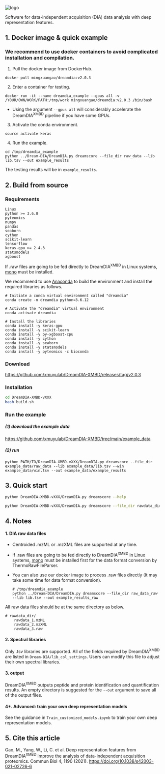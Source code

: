 ![logo](./figures/Dream-DIA.jpg)

Software for data-independent acquisition (DIA) data analysis with deep representation features.

## 1. Docker image & quick example

### We recommend to use docker containers to avoid complicated installation and compilation.

1. Pull the docker image from DockerHub.

```shell
docker pull mingxuangao/dreamdia:v2.0.3
```

2. Enter a container for testing.

```shell
docker run -it --name dreamdia_example --gpus all -v /YOUR/OWN/WORK/PATH:/tmp/work mingxuangao/dreamdia:v2.0.3 /bin/bash
```

* Using the argument `--gpus all` will considerably accelerate the DreamDIA<sup>XMBD</sup> pipeline if you have some GPUs. 

3. Activate the conda environment.

```shell
source activate keras
```

4. Run the example.

```shell
cd /tmp/dreamdia_example
python ../Dream-DIA/DreamDIA.py dreamscore --file_dir raw_data --lib lib.tsv --out example_results
```

The testing results will be in `example_results`.

## 2. Build from source

### Requirements

```
Linux
python >= 3.6.0
pyteomics
numpy
pandas
seaborn
cython
scikit-learn
tensorflow
keras-gpu >= 2.4.3
statsmodels
xgboost
```

If .raw files are going to be fed directly to DreamDIA<sup>XMBD</sup> in Linux systems, [mono](https://www.mono-project.com/download/stable/#download-lin) must be installed.

We recommend to use [Anaconda](https://www.anaconda.com/products/individual#Downloads) to build the environment and install the required libraries as follows.

```shell
# Initiate a conda virtual environment called "dreamdia"
conda create -n dreamdia python=3.6.12

# Activate the "dreamdia" virtual environment
conda activate dreamdia

# Install the libraries
conda install -y keras-gpu
conda install -y scikit-learn
conda install -y py-xgboost-cpu
conda install -y cython
conda install -y seaborn
conda install -y statsmodels
conda install -y pyteomics -c bioconda
```

### Download
https://github.com/xmuyulab/DreamDIA-XMBD/releases/tag/v2.0.3

### Installation

```bash
cd DreamDIA-XMBD-vXXX
bash build.sh
```

### Run the example

##### (1) download the example data

https://github.com/xmuyulab/DreamDIA-XMBD/tree/main/example_data

##### (2) run

```shell
python PATH/TO/DreamDIA-XMBD-vXXX/DreamDIA.py dreamscore --file_dir example_data/raw_data --lib example_data/lib.tsv --win example_data/win.tsv --out example_data/example_results
```

## 3. Quick start

```bash
python DreamDIA-XMBD-vXXX/DreamDIA.py dreamscore --help
```

```bash
python DreamDIA-XMBD-vXXX/DreamDIA.py dreamscore --file_dir rawdata_dir --lib library.tsv --out output_dir
```

## 4. Notes

#### 1. DIA raw data files

* Centroided .mzML or .mzXML files are supported at any time. 

* If .raw files are going to be fed directly to DreamDIA<sup>XMBD</sup> in Linux systems, [mono](https://www.mono-project.com/download/stable/#download-lin) must be installed first for the data format conversion by ThermoRawFileParser.

* You can also use our docker image to process .raw files directly (It may take some time for data format conversion).

  ```shell
  # /tmp/dreamdia_example
  python ../Dream-DIA/DreamDIA.py dreamscore --file_dir raw_data_raw --lib lib.tsv --out example_results_raw
  ```

All raw data files should be at the same directory as below. 

```
# rawdata_dir/
	rawdata_1.mzML
	rawdata_2.mzXML
	rawdata_3.raw
```

#### 2. Spectral libraries

Only .tsv libraries are supported. All of the fields required by DreamDIA<sup>XMBD</sup> are listed in `Dream-DIA/lib_col_settings`. Users can modify this file to adjust their own spectral libraries.

#### 3. output

DreamDIA<sup>XMBD</sup> outputs peptide and protein identification and quantification results. An empty directory is suggested for the `--out` argument to save all of the output files.

#### 4*. Advanced: train your own deep representation models

See the guidance in `Train_customized_models.ipynb` to train your own deep representation models.

## 5. Cite this article

Gao, M., Yang, W., Li, C. et al. Deep representation features from DreamDIA<sup>XMBD</sup> improve the analysis of data-independent acquisition proteomics. Commun Biol 4, 1190 (2021). https://doi.org/10.1038/s42003-021-02726-6
